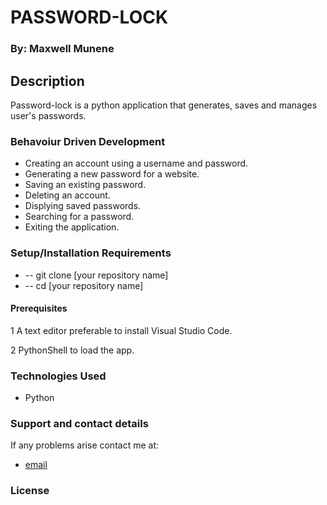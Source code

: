 # PASSWORD-LOCK

### By: Maxwell Munene

## Description

Password-lock is a python application that generates, saves and manages user's passwords.


### Behavoiur Driven Development

-  Creating an account using a username and password.
-  Generating a new password for a website.
-  Saving an existing password.
-  Deleting an account.
-  Displying saved passwords.
-  Searching for a password.
- Exiting the application.

### Setup/Installation Requirements

-  -- git clone [your repository name]
-  -- cd [your repository name]

#### Prerequisites

1 A text editor preferable to install Visual Studio Code.

2 PythonShell to load the app.

### Technologies Used

-  Python

### Support and contact details

If any problems arise contact me at:

-  [email](maxwell.munene@student.moringaschool.com)

### License

